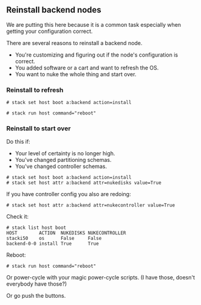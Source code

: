 ## Reinstall backend nodes

We are putting this here because it is a common task especially when getting your configuration correct.

There are several reasons to reinstall a backend node.

* You're customizing and figuring out if the node's configuration is correct.
* You added software or a cart and want to refresh the OS.
* You want to nuke the whole thing and start over.

### Reinstall to refresh

```
# stack set host boot a:backend action=install

# stack run host command="reboot"
```

### Reinstall to start over

Do this if:
* Your level of certainty is no longer high.
* You've changed partitioning schemas.
* You've changed controller schemas.

```
# stack set host boot a:backend action=install
# stack set host attr a:backend attr=nukedisks value=True
```
If you have controller config you also are redoing:
```
# stack set host attr a:backend attr=nukecontroller value=True
```
Check it:
```
# stack list host boot
HOST        ACTION  NUKEDISKS NUKECONTROLLER
stacki50    os      False     False
backend-0-0 install True      True
```
Reboot:
```
# stack run host command="reboot"
```

Or power-cycle with your magic power-cycle scripts. (I have those, doesn't everybody have those?)

Or go push the buttons.
